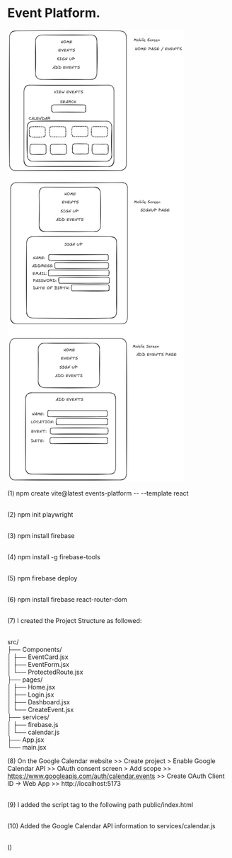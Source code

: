 <h1>Event Platform.</h1>

![Wireframe Image](./src/assets/wireframes.png)

(1) npm create vite@latest events-platform -- --template react </br></br>

(2) npm init playwright </br></br>

(3) npm install firebase </br></br>

(4) npm install -g firebase-tools </br></br>

(5) npm firebase deploy </br></br>

(6) npm install firebase react-router-dom </br></br>

(7) I created the Project Structure as followed: </br></br> 

src/</br>
├── Components/</br> 
│   ├── EventCard.jsx</br> 
│   ├── EventForm.jsx</br> 
│   └── ProtectedRoute.jsx</br> 
├── pages/</br>
│   ├── Home.jsx</br>
│   ├── Login.jsx</br>
│   ├── Dashboard.jsx</br> 
│   └── CreateEvent.jsx</br> 
├── services/</br>
│   ├── firebase.js</br>
│   └── calendar.js</br>
├── App.jsx</br>
└── main.jsx</br>

(8) On the Google Calendar website >> Create project > Enable Google Calendar API >> OAuth consent screen > Add scope >> https://www.googleapis.com/auth/calendar.events >> Create OAuth Client ID → Web App >> http://localhost:5173 </br></br>

(9) I added the script tag to the following path public/index.html <script async defer src="https://apis.google.com/js/api.js"></script></br></br>

(10) Added the Google Calendar API information to services/calendar.js</br></br>

()  
